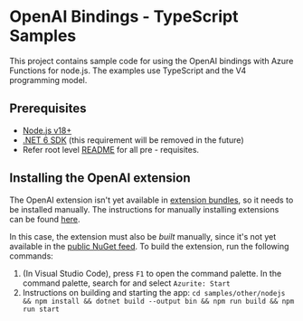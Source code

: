 # OpenAI Bindings - TypeScript Samples

This project contains sample code for using the OpenAI bindings with Azure Functions for node.js. The examples use TypeScript and the V4 programming model.

## Prerequisites

* [Node.js v18+](https://nodejs.org/en/download)
* [.NET 6 SDK](https://dotnet.microsoft.com/download/dotnet/6.0) (this requirement will be removed in the future)
* Refer root level [README](../../README.md) for all pre - requisites.

## Installing the OpenAI extension

The OpenAI extension isn't yet available in [extension bundles](https://learn.microsoft.com/azure/azure-functions/functions-bindings-register#extension-bundles), so it needs to be installed manually. The instructions for manually installing extensions can be found [here](https://learn.microsoft.com/azure/azure-functions/functions-run-local#install-extensions).

In this case, the extension must also be _built_ manually, since it's not yet available in the [public NuGet feed](https://www.nuget.org/profiles/AzureFunctionsExtensions). To build the extension, run the following commands:

1. (In Visual Studio Code), press `F1` to open the command palette. In the command palette, search for and select `Azurite: Start`
2. Instructions on building and starting the app:
`cd samples/other/nodejs && npm install && dotnet build --output bin && npm run build && npm run start`
